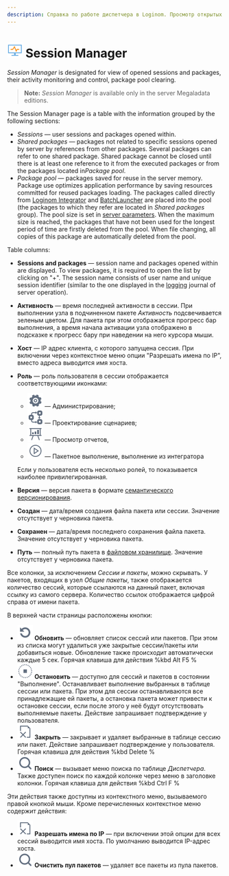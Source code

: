 ```yaml
---
description: Справка по работе диспетчера в Loginom. Просмотр открытых сессий и пакетов. Мониторинг и управление активностью сессий, очистка пула пакетов. Общие сведения о колонках таблицы диспетчера.
---
```

# ![Parameters](./../images/icons/common/admin-system-objects/manager_default.svg) Session Manager

*Session Manager* is designated for view of opened sessions and packages, their activity monitoring and control, package pool clearing.

> **Note:** *Session Manager* is available only in the server Megaladata editions.

The Session Manager page is a table with the information grouped by the following sections:

* *Sessions* — user sessions and packages opened within.
* *Shared packages* — packages not related to specific sessions opened by server by references from other packages. Several packages can refer to one shared package. Shared package cannot be closed until there is at least one reference to it from the executed packages or from the packages located in*Package pool*.
* *Package pool* — packages saved for reuse in the server memory. Package use optimizes application performance by saving resources committed for reused packages loading. The packages called directly from [Loginom Integrator](https://help.loginom.ru/adminguide/windows/integrator/) and [BatchLauncher](./../workflow/batchlauncher.md) are placed into the pool (the packages to which they refer are located in *Shared packages* group). The pool size is set in [server parameters](./parameters.md). When the maximum size is reached, the packages that have not been used for the longest period of time are firstly deleted from the pool. When file changing, all copies of this package are automatically deleted from the pool.

Table columns:

* **Sessions and packages** — session name and packages opened within are displayed. To view packages, it is required to open the list by clicking on "+". The session name consists of user name and unique session identifier (similar to the one displayed in the [logging](./../admin/parameters.md#parametry-logirovaniya) journal of server operation).
* **Активность** — время последней активности в сессии. При выполнении узла в подчиненном пакете *Активность* подсвечивается зеленым цветом. Для пакета при этом отображается прогресс бар выполнения, а время начала активации узла отображено в подсказке к прогресс бару при наведении на него курсора мыши.
* **Хост** — IP адрес клиента, с которого запущена сессия. При включении через контекстное меню опции "Разрешать имена по IP", вместо адреса выводится имя хоста.
* **Роль** — роль пользователя в сессии отображается соответствующими иконками:
   * ![Параметры](./../images/icons/admin/user-roles/admin_default.svg) — Администрирование;
   * ![Параметры](./../images/icons/admin/user-roles/design_default.svg) — Проектирование сценариев;
   * ![Параметры](./../images/icons/admin/user-roles/viewer_default.svg) — Просмотр отчетов,
   * ![Параметры](./../images/icons/admin/user-roles/execute_default.svg) — Пакетное выполнение, выполнение из интегратора

   Если у пользователя есть несколько ролей, то показывается наиболее привилегированная.
* **Версия** — версия пакета в формате [семантического версионирования](https://semver.org/lang/ru/).
* **Создан** — дата/время создания файла пакета или сессии. Значение отсутствует у черновика пакета.
* **Сохранен** — дата/время последнего сохранения файла пакета. Значение отсутствует у черновика пакета.
* **Путь** — полный путь пакета в [файловом хранилище](./../location_user_files.md). Значение отсутствует у черновика пакета.

Все колонки, за исключением *Сессии и пакеты*, можно скрывать. У пакетов, входящих в узел *Общие пакеты*, также отображается количество сессий, которые ссылаются на данный пакет, включая ссылку из самого сервера. Количество ссылок отображается цифрой справа от имени пакета.

В верхней части страницы расположены кнопки:

* ![Обновить](./../images/icons/common/toolbar-controls/refresh_default.svg) **Обновить** — обновляет список сессий или пакетов. При этом из списка могут удалиться уже закрытые сессии/пакеты или добавиться новые. Обновление также происходит автоматически каждые 5 сек. Горячая клавиша для действия %kbd Alt F5 %
* ![Остановить](./../images/icons/common/toolbar-controls/stop_default.svg) **Остановить** — доступно для сессий и пакетов в состоянии "Выполнение". Останавливает выполнение выбранных в таблице сессии или пакета. При этом для сессии останавливаются все принадлежащие ей пакеты, а остановка пакета может привести к остановке сессии, если после этого у неё будут отсутствовать выполняемые пакеты. Действие запрашивает подтверждение у пользователя.
* ![Закрыть](./../images/icons/common/toolbar-controls/close_default.svg) **Закрыть** — закрывает и удаляет выбранные в таблице сессию или пакет. Действие запрашивает подтверждение у пользователя. Горячая клавиша для действия %kbd Delete %
* ![Поиск](./../images/icons/common/toolbar-controls/zoom_default.svg) **Поиск** — вызывает меню поиска по таблице *Диспетчера*. Также доступен поиск по каждой колонке через меню в заголовке колонки. Горячая клавиша для действия %kbd Ctrl F %

Эти действия также доступны из контекстного меню, вызываемого правой кнопкой мыши. Кроме перечисленных контекстное меню содержит действия:

* ![Разрешать имена по IP](./../images/icons/common/toolbar-controls/close_default.svg) **Разрешать имена по IP** — при включении этой опции для всех сессий выводится имя хоста. По умолчанию выводится IP-адрес хоста.
* ![Очистить пул пакетов](./../images/icons/common/toolbar-controls/zoom_default.svg) **Очистить пул пакетов** — удаляет все пакеты из пула пакетов.
